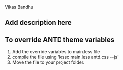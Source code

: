 Vikas Bandhu
## Add description here

## To override ANTD theme variables
 
1. Add the override variables to main.less file
2. compile the file using 'lessc main.less antd.css --js'
3. Move the file to your project folder.
